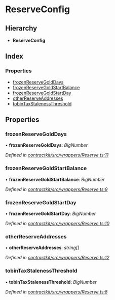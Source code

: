 # ReserveConfig

## Hierarchy

* **ReserveConfig**

## Index

### Properties

* [frozenReserveGoldDays]()
* [frozenReserveGoldStartBalance]()
* [frozenReserveGoldStartDay]()
* [otherReserveAddresses]()
* [tobinTaxStalenessThreshold]()

## Properties

### frozenReserveGoldDays

• **frozenReserveGoldDays**: _BigNumber_

_Defined in_ [_contractkit/src/wrappers/Reserve.ts:11_](https://github.com/celo-org/celo-monorepo/blob/master/packages/contractkit/src/wrappers/Reserve.ts#L11)

### frozenReserveGoldStartBalance

• **frozenReserveGoldStartBalance**: _BigNumber_

_Defined in_ [_contractkit/src/wrappers/Reserve.ts:9_](https://github.com/celo-org/celo-monorepo/blob/master/packages/contractkit/src/wrappers/Reserve.ts#L9)

### frozenReserveGoldStartDay

• **frozenReserveGoldStartDay**: _BigNumber_

_Defined in_ [_contractkit/src/wrappers/Reserve.ts:10_](https://github.com/celo-org/celo-monorepo/blob/master/packages/contractkit/src/wrappers/Reserve.ts#L10)

### otherReserveAddresses

• **otherReserveAddresses**: _string\[\]_

_Defined in_ [_contractkit/src/wrappers/Reserve.ts:12_](https://github.com/celo-org/celo-monorepo/blob/master/packages/contractkit/src/wrappers/Reserve.ts#L12)

### tobinTaxStalenessThreshold

• **tobinTaxStalenessThreshold**: _BigNumber_

_Defined in_ [_contractkit/src/wrappers/Reserve.ts:8_](https://github.com/celo-org/celo-monorepo/blob/master/packages/contractkit/src/wrappers/Reserve.ts#L8)


